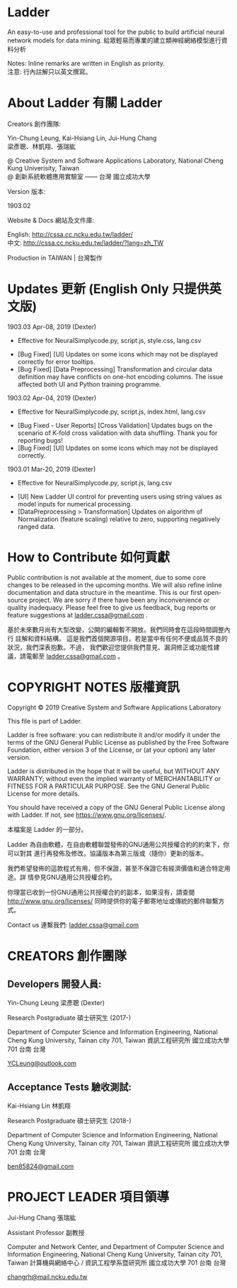 # Ladder

An easy-to-use and professional tool for the public to build artificial neural network models for data mining.
給眾輕易而專業的建立類神經網絡模型進行資料分析

Notes: Inline remarks are written in English as priority.<br/>
注意: 行內註解只以英文撰寫。


# About Ladder 有關 Ladder

  Creators 創作團隊: 

  Yin-Chung Leung, Kai-Hsiang Lin, Jui-Hung Chang <br>
  梁彥聰、林凱翔、張瑞紘

  @ Creative System and Software Applications Laboratory, National Cheng Kung Univerisity, Taiwan <br>
  @ 創新系統軟體應用實驗室 —— 台灣 國立成功大學

  Version 版本:

  1903.02

  Website & Docs 網站及文件庫:

  English:    http://cssa.cc.ncku.edu.tw/ladder/ <br>
  中文:       http://cssa.cc.ncku.edu.tw/ladder/?lang=zh_TW

  Production in TAIWAN | 台灣製作
        

# Updates 更新 (English Only 只提供英文版)
  
  1903.03   Apr-08, 2019 (Dexter)
  * Effective for NeuralSimplycode.py, script.js, style.css, lang.csv
  - [Bug Fixed] [UI] Updates on some icons which may not be 
    displayed correctly for error tooltips.
  - [Bug Fixed] [Data Preprocessing] Transformation and circular data
    definition may have conflicts on one-hot encoding columns. The
    issue affected both UI and Python training programme.

  1903.02   Apr-04, 2019 (Dexter)
  * Effective for NeuralSimplycode.py, script.js, index.html, lang.csv
  - [Bug Fixed - User Reports] [Cross Validation] Updates bugs 
    on the scenario of K-fold cross validation with data shuffling. 
    Thank you for reporting bugs!
  - [Bug Fixed] [UI] Updates on some icons which may not be 
    displayed correctly.
  
  1903.01   Mar-20, 2019 (Dexter)
  * Effective for NeuralSimplycode.py, script.js, lang.csv
  - [UI] New Ladder UI control for preventing users using string
    values as model inputs for numerical processing.
  - [DataPreprocessing > Transformation] Updates on algorithm of 
    Normalization (feature scaling) relative to zero, supporting 
    negatively ranged data.


# How to Contribute 如何貢獻

  Public contribution is not available at the moment, due to some core
  changes to be released in the upcoming months. We will also refine
  inline documentation and data structure in the meantime.
  This is our first open-source project. We are sorry if there have
  been any inconvenience or quality inadequacy. Please feel free to 
  give us feedback, bug reports or feature suggestions at 
  ladder.cssa@gmail.com .
  
  基於未來數月尚有大型改變，公開的編輯暫不開放。我們同時會在這段時間調整內行
  註解和資料結構。
  這是我們首個開源項目，若是當中有任何不便或品質不良的狀況，我們深表抱歉。不過，
  我們歡迎您提供我們意見、漏洞修正或功能性建議，請電郵至 ladder.cssa@gmail.com 。


# COPYRIGHT NOTES 版權資訊

  Copyright © 2019 Creative System and Software Applications Laboratory

  This file is part of Ladder.

  Ladder is free software: you can redistribute it and/or modify
  it under the terms of the GNU General Public License as published by
  the Free Software Foundation, either version 3 of the License, or
  (at your option) any later version.

  Ladder is distributed in the hope that it will be useful,
  but WITHOUT ANY WARRANTY; without even the implied warranty of
  MERCHANTABILITY or FITNESS FOR A PARTICULAR PURPOSE.  See the
  GNU General Public License for more details.

  You should have received a copy of the GNU General Public License
  along with Ladder.  If not, see <https://www.gnu.org/licenses/>.

  本檔案是 Ladder 的一部分。

  Ladder 為自由軟體，在自由軟體聯盟發佈的GNU通用公共授權合約的約束下，你可以對其
  進行再發佈及修改。協議版本為第三版或（隨你）更新的版本。

  我們希望發佈的這款程式有用，但不保證，甚至不保證它有經濟價值和適合特定用途。詳
  情參見GNU通用公共授權合約。

  你理當已收到一份GNU通用公共授權合約的副本，如果沒有，請查閱<http://www.gnu.org/licenses/> 
  同時提供你的電子郵寄地址或傳統的郵件聯繫方式。

  Contact us 連繫我們:  ladder.cssa@gmail.com


# CREATORS 創作團隊

## Developers  開發人員:

  Yin-Chung Leung 梁彥聰 (Dexter)

  Research Postgraduate 碩士研究生 (2017-)

  Department of Computer Science and Information Engineering, 
  National Cheng Kung University, 
  Tainan city 701,
  Taiwan 
  資訊工程研究所
  國立成功大學
  701 台南
  台灣

  YCLeung@outlook.com

## Acceptance Tests 驗收測試:

  Kai-Hsiang Lin 林凱翔

  Research Postgraduate 碩士研究生 (2018-)

  Department of Computer Science and Information Engineering, 
  National Cheng Kung University, 
  Tainan city 701,
  Taiwan 
  資訊工程研究所
  國立成功大學
  701 台南
  台灣

  ben85824@gmail.com


# PROJECT LEADER 項目領導

  Jui-Hung Chang 張瑞紘

  Assistant Professor 副教授

  Computer and Network Center, and Department of Computer Science and Information Engineering, 
  National Cheng Kung University, 
  Tainan city 701,
  Taiwan 
  計算機與網絡中心 / 資訊工程學系暨研究所
  國立成功大學
  701 台南
  台灣

  changrh@mail.ncku.edu.tw
